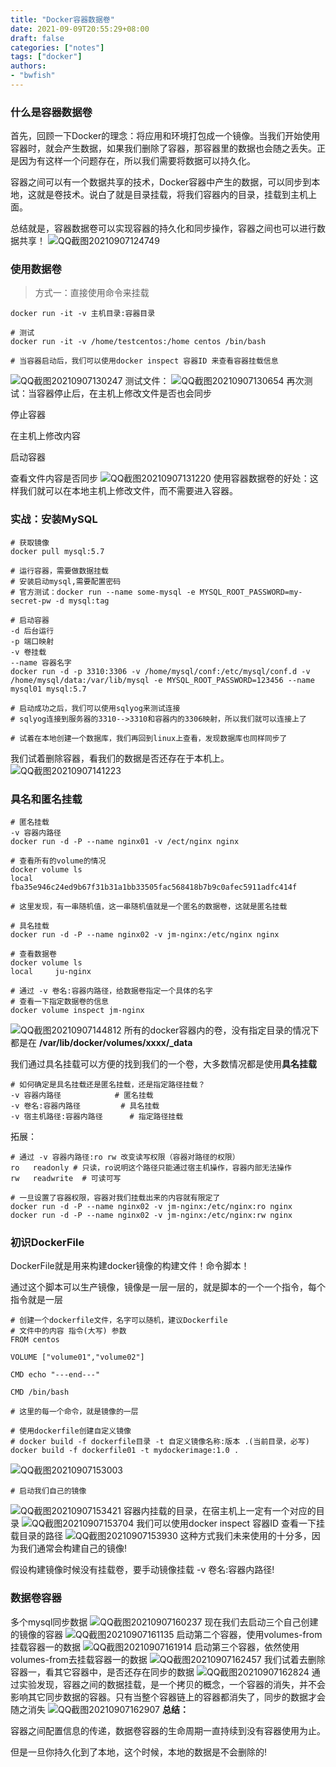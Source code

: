 ```yaml
---
title: "Docker容器数据卷"
date: 2021-09-09T20:55:29+08:00
draft: false
categories: ["notes"]
tags: ["docker"]
authors:
- "bwfish"
---
```


### 什么是容器数据卷
首先，回顾一下Docker的理念：将应用和环境打包成一个镜像。当我们开始使用容器时，就会产生数据，如果我们删除了容器，那容器里的数据也会随之丢失。正是因为有这样一个问题存在，所以我们需要将数据可以持久化。

容器之间可以有一个数据共享的技术，Docker容器中产生的数据，可以同步到本地，这就是卷技术。说白了就是目录挂载，将我们容器内的目录，挂载到主机上面。

总结就是，容器数据卷可以实现容器的持久化和同步操作，容器之间也可以进行数据共享！
![QQ截图20210907124749](https://s2.loli.net/2021/12/09/S9aM5y3mKIUtq7p.png)

### 使用数据卷
> 方式一：直接使用命令来挂载
```shell
docker run -it -v 主机目录:容器目录

# 测试
docker run -it -v /home/testcentos:/home centos /bin/bash

# 当容器启动后，我们可以使用docker inspect 容器ID 来查看容器挂载信息
```
![QQ截图20210907130247](https://s2.loli.net/2021/12/09/uJfYmoX87OzCnTF.png)
测试文件：
![QQ截图20210907130654](https://s2.loli.net/2021/12/09/wihIHVzF9tcvUbf.png)
再次测试：当容器停止后，在主机上修改文件是否也会同步

停止容器

在主机上修改内容

启动容器

查看文件内容是否同步
![QQ截图20210907131220](https://s2.loli.net/2021/12/09/Zoh4GqAzR8bXkQl.png)
使用容器数据卷的好处：这样我们就可以在本地主机上修改文件，而不需要进入容器。

### 实战：安装MySQL
```shell
# 获取镜像
docker pull mysql:5.7

# 运行容器，需要做数据挂载
# 安装启动mysql,需要配置密码
# 官方测试：docker run --name some-mysql -e MYSQL_ROOT_PASSWORD=my-secret-pw -d mysql:tag

# 启动容器
-d 后台运行
-p 端口映射
-v 卷挂载
--name 容器名字
docker run -d -p 3310:3306 -v /home/mysql/conf:/etc/mysql/conf.d -v /home/mysql/data:/var/lib/mysql -e MYSQL_ROOT_PASSWORD=123456 --name mysql01 mysql:5.7

# 启动成功之后，我们可以使用sqlyog来测试连接
# sqlyog连接到服务器的3310-->3310和容器内的3306映射，所以我们就可以连接上了

# 试着在本地创建一个数据库，我们再回到linux上查看，发现数据库也同样同步了
```
我们试着删除容器，看我们的数据是否还存在于本机上。
![QQ截图20210907141223](https://s2.loli.net/2021/12/09/t9SFBUxuv5WKLbe.png)
### 具名和匿名挂载
```shell
# 匿名挂载
-v 容器内路径
docker run -d -P --name nginx01 -v /ect/nginx nginx

# 查看所有的volume的情况
docker volume ls
local     fba35e946c24ed9b67f31b31a1bb33505fac568418b7b9c0afec5911adfc414f

# 这里发现，有一串随机值，这一串随机值就是一个匿名的数据卷，这就是匿名挂载

# 具名挂载
docker run -d -P --name nginx02 -v jm-nginx:/etc/nginx nginx

# 查看数据卷
docker volume ls
local     ju-nginx

# 通过 -v 卷名:容器内路径，给数据卷指定一个具体的名字
# 查看一下指定数据卷的信息
docker volume inspect jm-nginx
```
![QQ截图20210907144812](https://s2.loli.net/2021/12/09/UzlItprJfDCcLKM.png)
所有的docker容器内的卷，没有指定目录的情况下都是在 **/var/lib/docker/volumes/xxxx/_data**

我们通过具名挂载可以方便的找到我们的一个卷，大多数情况都是使用**具名挂载**

```shell
# 如何确定是具名挂载还是匿名挂载，还是指定路径挂载？
-v 容器内路径			# 匿名挂载
-v 卷名:容器内路径			# 具名挂载
-v 宿主机路径:容器内路径		# 指定路径挂载
```
拓展：
```shell
# 通过 -v 容器内路径:ro rw 改变读写权限（容器对路径的权限）
ro   readonly # 只读，ro说明这个路径只能通过宿主机操作，容器内部无法操作
rw   readwrite  # 可读可写

# 一旦设置了容器权限，容器对我们挂载出来的内容就有限定了
docker run -d -P --name nginx02 -v jm-nginx:/etc/nginx:ro nginx
docker run -d -P --name nginx02 -v jm-nginx:/etc/nginx:rw nginx
```
### 初识DockerFile
DockerFile就是用来构建docker镜像的构建文件！命令脚本！

通过这个脚本可以生产镜像，镜像是一层一层的，就是脚本的一个一个指令，每个指令就是一层

```shell
# 创建一个dockerfile文件，名字可以随机，建议Dockerfile
# 文件中的内容 指令(大写) 参数
FROM centos

VOLUME ["volume01","volume02"]

CMD echo "---end---"

CMD /bin/bash

# 这里的每一个命令，就是镜像的一层

# 使用dockerfile创建自定义镜像
# docker build -f dockerfile目录 -t 自定义镜像名称:版本 .(当前目录，必写)
docker build -f dockerfile01 -t mydockerimage:1.0 .
```
![QQ截图20210907153003](https://s2.loli.net/2021/12/09/I5XjpdMyWHU2ZOn.png)
```shell
# 启动我们自己的镜像
```
![QQ截图20210907153421](https://s2.loli.net/2021/12/09/NSDs8vkqMPGUpV7.png)
容器内挂载的目录，在宿主机上一定有一个对应的目录
![QQ截图20210907153704](https://s2.loli.net/2021/12/09/u4S1vp6aMt7BLCV.png)
我们可以使用docker inspect 容器ID 查看一下挂载目录的路径
![QQ截图20210907153930](https://s2.loli.net/2021/12/09/Wc6bBQGolnhMSA1.png)
这种方式我们未来使用的十分多，因为我们通常会构建自己的镜像!

假设构建镜像时候没有挂载卷，要手动镜像挂载 -v 卷名:容器内路径!

### 数据卷容器
多个mysql同步数据
![QQ截图20210907160237](https://s2.loli.net/2021/12/09/7ifNbQkqHAjz5Zd.png)
现在我们去启动三个自己创建的镜像的容器
![QQ截图20210907161135](https://s2.loli.net/2021/12/09/CfqKO4JViDdp91I.png)
启动第二个容器，使用volumes-from挂载容器一的数据
![QQ截图20210907161914](https://s2.loli.net/2021/12/09/hyJHb6nNkGUA5cp.png)
启动第三个容器，依然使用volumes-from去挂载容器一的数据
![QQ截图20210907162457](https://s2.loli.net/2021/12/09/mcrd7iXQkjWGYe8.png)
我们试着去删除容器一，看其它容器中，是否还存在同步的数据
![QQ截图20210907162824](https://s2.loli.net/2021/12/09/3abzFwy49WEhlI8.png)
通过实验发现，容器之间的数据挂载，是一个拷贝的概念，一个容器的消失，并不会影响其它同步数据的容器。只有当整个容器链上的容器都消失了，同步的数据才会随之消失
![QQ截图20210907162907](https://s2.loli.net/2021/12/09/WcqxGPZudBJLjEk.png)
**总结：**

容器之间配置信息的传递，数据卷容器的生命周期一直持续到没有容器使用为止。

但是一旦你持久化到了本地，这个时候，本地的数据是不会删除的!
